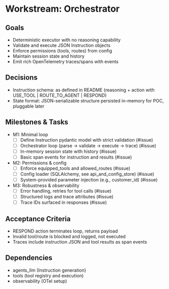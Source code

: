 # Workstream: Orchestrator

## Goals
- Deterministic executor with no reasoning capability
- Validate and execute JSON Instruction objects
- Enforce permissions (tools, routes) from config
- Maintain session state and history
- Emit rich OpenTelemetry traces/spans with events

## Decisions
- Instruction schema: as defined in README (reasoning + action with USE_TOOL | ROUTE_TO_AGENT | RESPOND)
- State format: JSON-serializable structure persisted in-memory for POC, pluggable later

## Milestones & Tasks
- M1: Minimal loop
  - [ ] Define Instruction pydantic model with strict validation (#issue)
  - [ ] Orchestrator loop (parse -> validate -> execute -> trace) (#issue)
  - [ ] In-memory session state with history (#issue)
  - [ ] Basic span events for instruction and results (#issue)
- M2: Permissions & config
  - [ ] Enforce equipped_tools and allowed_routes (#issue)
  - [ ] Config loader (SQLAlchemy, see api_and_config_store) (#issue)
  - [ ] System-provided parameter injection (e.g., customer_id) (#issue)
- M3: Robustness & observability
  - [ ] Error handling, retries for tool calls (#issue)
  - [ ] Structured logs and trace attributes (#issue)
  - [ ] Trace IDs surfaced in responses (#issue)

## Acceptance Criteria
- RESPOND action terminates loop, returns payload
- Invalid tool/route is blocked and logged, not executed
- Traces include instruction JSON and tool results as span events

## Dependencies
- agents_llm (Instruction generation)
- tools (tool registry and execution)
- observability (OTel setup)
